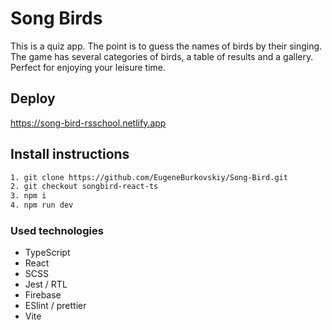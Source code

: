 # Song Birds

This is a quiz app. The point is to guess the names of birds by their singing. The game has several categories of birds, a table of results and a gallery. Perfect for enjoying your leisure time.

## Deploy

https://song-bird-rsschool.netlify.app

## Install instructions

```bash
1. git clone https://github.com/EugeneBurkovskiy/Song-Bird.git
2. git checkout songbird-react-ts
3. npm i
4. npm run dev
```

### Used technologies

- TypeScript
- React
- SCSS
- Jest / RTL
- Firebase
- ESlint / prettier
- Vite
